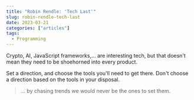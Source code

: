 ```yaml
---
title: "Robin Rendle: 'Tech Last'"
slug: robin-rendle-tech-last
date: 2023-03-21
categories: ["articles"]
tags:
  - Programming
---
```


Crypto, AI, JavaScript frameworks,… are interesting tech, but that doesn't mean they need to be shoehorned into every product.

Set a direction, and choose the tools you'll need to get there. Don't choose a direction based on the tools in your disposal.

> … by chasing trends we would never be the ones to set them.
